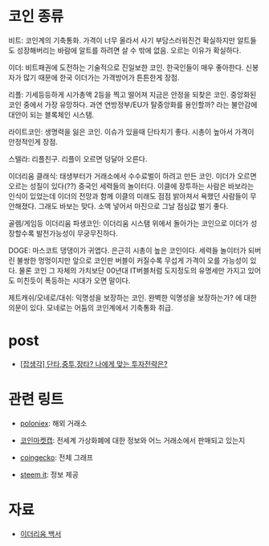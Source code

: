 # 코인 종류 

비트: 코인계의 기축통화. 가격이 너무 올라서 사기 부담스러워진건 확실하지만 알트들도 성장해버리는 바람에 알트를 하려면 살 수 밖에 없음. 오르는 이유가 확실하다.

이더: 비트패권에 도전하는 기술적으로 진일보한 코인. 한국인들이 매우 좋아한다. 신봉자가 많기 때문에 한국 이더가는 가격방어가 튼튼한게 장점.

리플: 기세등등하게 시가총액 2등을 찍고 떨어져 지금은 안정을 되찾은 코인. 중앙화된 코인 중에서 가장 유망하다. 과연 연방정부/EU가 탈중앙화를 용인할까? 라는 불안감에 대안이 되는 블록체인 시스탬. 

라이트코인: 생명력을 잃은 코인. 이슈가 있을때 단타치기 좋다. 시총이 높아서 가격이 안정적인게 장점.  


스텔라: 리플친구. 리플이 오르면 덩달아 오른다.

이더리움 클래식: 태생부터가 거래소에서 수수료벌이 하려고 만든 코인. 이더가 오르면 오르는 성질이 있다(??)
중국인 세력들의 놀이터다. 이클에 장투하는 사람은 바보라는 인식이 있었는데 이더의 전망과 함께 이클의 미래도 점점 밝아져서 욕했던 사람들이 무안해졌다. 그래도 바보는 맞다. 소액 넣어서 마진으로 그날 점심값 벌기 좋다. 

골렘/게임등 이더리움 파생코인: 이더리움 시스탬 위에서 돌아가는 코인으로 이더가 성장할수록 발전가능성이 무궁무진하다. 

DOGE: 마스코트 댕댕이가 귀엽다. 은근히 시총이 높은 코인이다. 세력들 놀이터가 되버린 불쌍한 멍멍이지만 앞으로 코인판 버블이 커질수록 무섭게 가격이 오를 가능성이 있다. 물론 코인 그 자체의 가치보단 00년대 IT버블처럼 도지정도의 유명세만 가지고 있어도 미친듯이 폭등하는 시대가 오면 말이다. 

제트캐쉬/모네로/대쉬: 익명성을 보장하는 코인. 완벽한 익명성을 보장하는가? 에 대한 의문이 있다. 모네로는 어둠의 코인계에서 기축통화 취급. 


# post 

- [[잡생각] 단타,중투,장타? 나에게 맞는 투자전략은?](https://steemit.com/kr/@goldenman/2d1bpz)

# 관련 링트 

- [poloniex](https://poloniex.com): 해외 거래소 

- [코인마켓캡](http://www.coinmarketcap.com): 전세계 가상화폐에 대한 정보와 어느 거래소에서 판매되고 있는지

- [coingecko](https://www.coingecko.com/ko): 전체 그래프 

- [steem it](https://steemit.com): 정보 제공 

# 자료 

- [이더리움 백서](https://drive.google.com/open?id=0BwBkN9fNGDPeUkZpMzZzMUJZaXM)